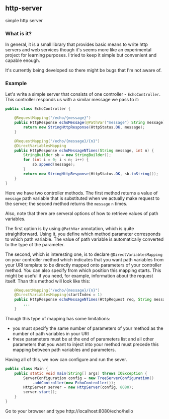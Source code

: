 ## http-server
simple http server

### What is it?
In general, it is a small library that provides basic means to write http servers and web services though it's seems more 
like an experimental project for learning purposes. I tried to keep it simple but convenient and capable enough.

It's currently being developed so there might be bugs that I'm not aware of.

### Example
Let's write a simple server that consists of one controller - `EchoController`. This controller responds us with a similar message 
we pass to it:

```java
public class EchoController {

    @RequestMapping("/echo/{message}")
    public HttpResponse echoMessage(@PathVar("message") String message) {
        return new StringHttpResponse(HttpStatus.OK, message);
    }

    @RequestMapping("/echo/{message}/{n}")
    @DirectVariablesMapping
    public HttpResponse echoMessageNTimes(String message, int n) {
        StringBuilder sb = new StringBuilder();
        for (int i = 0; i < n; i++) {
            sb.append(message);
        }
        return new StringHttpResponse(HttpStatus.OK, sb.toString());
    }
}
```

Here we have two controller methods. The first method returns a value of `message` path variable that is substituted when 
we actually make request to the server; the second method returns the `message` `n` times.

Also, note that there are serveral options of how to retrieve values of path variables. 

The first option is by using `@PathVar` annotation, which is quite straightforward. Using it, you define which method parameter
corresponds to which path variable. The value of path variable is automatically converted to the type of the parameter. 

The second, which is interesting one, is to declare `@DirectVariablesMapping` on your controller method which indicates
that you want path variables from your URI template to be directly mapped onto parameters of your controller method. You can also specify from which position this mapping starts. This might be useful if you need, for example, information about the request itself. Than this method will look like this:

```java
    @RequestMapping("/echo/{message}/{n}")
    @DirectVariablesMapping(startIndex = 1)
    public HttpResponse echoMessageNTimes(HttpRequest req, String message, int n) {
        ...
    }
```
Though this type of mapping has some limitations: 
- you must specify the same number of parameters of your method as the number of path variables in your URI
- these parameters must be at the end of parameters list and all other parameters that you want to inject into your method
must precede this mapping between path variables and parameters.

Having all of this, we now can configure and run the sever.

```java
public class Main {
    public static void main(String[] args) throws IOException {
        ServerConfiguration config = new TreeServerConfiguration()
            .addController(new EchoController());
        HttpServer server = new HttpServer(config, 8080);
        server.start();
    }
}
```
Go to your browser and type http://localhost:8080/echo/hello
